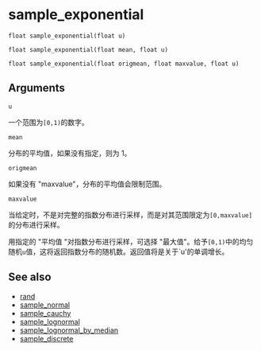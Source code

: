 # sample_exponential

`float sample_exponential(float u)`

`float sample_exponential(float mean, float u)`

`float sample_exponential(float origmean, float maxvalue, float u)`

## Arguments

`u`

一个范围为`[0,1)`的数字。

`mean`

分布的平均值，如果没有指定，则为 1。

`origmean`

如果没有 "maxvalue"，分布的平均值会限制范围。

`maxvalue`

当给定时，不是对完整的指数分布进行采样，而是对其范围限定为`[0,maxvalue]`的分布进行采样。

用指定的 "平均值 "对指数分布进行采样，可选择 "最大值"。给予`[0,1)`中的均匀随机`u`值，这将返回指数分布的随机数。返回值将是关于`u'的单调增长。

## See also

- [rand](rand.html)
- [sample_normal](sample_normal.html)
- [sample_cauchy](sample_cauchy.html)
- [sample_lognormal](sample_lognormal.html)
- [sample_lognormal_by_median](sample_lognormal_by_median.html)
- [sample_discrete](sample_discrete.html)
